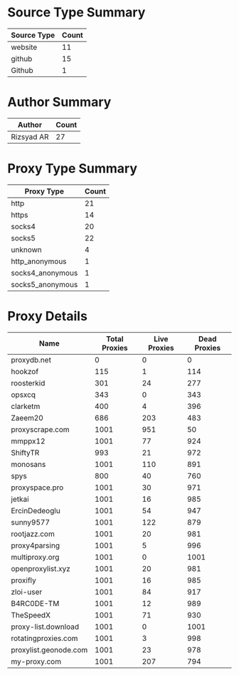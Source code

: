 # Source Type Summary

| Source Type | Count |
|-------------|-------|
| website | 11 |
| github | 15 |
| Github | 1 |


# Author Summary

| Author | Count |
|--------|-------|
| Rizsyad AR | 27 |


# Proxy Type Summary

| Proxy Type | Count |
|------------|-------|
| http | 21 |
| https | 14 |
| socks4 | 20 |
| socks5 | 22 |
| unknown | 4 |
| http_anonymous | 1 |
| socks4_anonymous | 1 |
| socks5_anonymous | 1 |


# Proxy Details

| Name | Total Proxies | Live Proxies | Dead Proxies |
|------|---------------|--------------|---------------|
| proxydb.net | 0 | 0 | 0 |
| hookzof | 115 | 1 | 114 |
| roosterkid | 301 | 24 | 277 |
| opsxcq | 343 | 0 | 343 |
| clarketm | 400 | 4 | 396 |
| Zaeem20 | 686 | 203 | 483 |
| proxyscrape.com | 1001 | 951 | 50 |
| mmppx12 | 1001 | 77 | 924 |
| ShiftyTR | 993 | 21 | 972 |
| monosans | 1001 | 110 | 891 |
| spys | 800 | 40 | 760 |
| proxyspace.pro | 1001 | 30 | 971 |
| jetkai | 1001 | 16 | 985 |
| ErcinDedeoglu | 1001 | 54 | 947 |
| sunny9577 | 1001 | 122 | 879 |
| rootjazz.com | 1001 | 20 | 981 |
| proxy4parsing | 1001 | 5 | 996 |
| multiproxy.org | 1001 | 0 | 1001 |
| openproxylist.xyz | 1001 | 20 | 981 |
| proxifly | 1001 | 16 | 985 |
| zloi-user | 1001 | 84 | 917 |
| B4RC0DE-TM | 1001 | 12 | 989 |
| TheSpeedX | 1001 | 71 | 930 |
| proxy-list.download | 1001 | 0 | 1001 |
| rotatingproxies.com | 1001 | 3 | 998 |
| proxylist.geonode.com | 1001 | 23 | 978 |
| my-proxy.com | 1001 | 207 | 794 |
